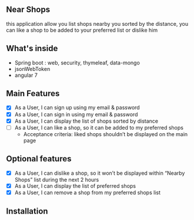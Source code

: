Near Shops
--------------

this application allow you list shops nearby you sorted by the distance,
 you can like a shop to be added to your preferred list or dislike him 

What's inside
---------------
- Spring boot : web, security, thymeleaf, data-mongo
- jsonWebToken
- angular 7

Main Features
---------------

- [x] As a User, I can sign up using my email & password
- [x] As a User, I can sign in using my email & password
- [x] As a User, I can display the list of shops sorted by distance
- [ ] As a User, I can like a shop, so it can be added to my preferred shops
  - Acceptance criteria: liked shops shouldn’t be displayed on the main page

Optional features
---------------
- [x] As a User, I can dislike a shop, so it won’t be displayed within “Nearby Shops” list during the next 2 hours
- [x] As a User, I can display the list of preferred shops
- [x] As a User, I can remove a shop from my preferred shops list

Installation
-----------------
